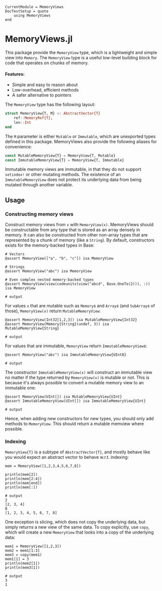 ```@meta
CurrentModule = MemoryViews
DocTestSetup = quote
    using MemoryViews
end
```

# MemoryViews.jl
This package provide the `MemoryView` type, which is a lightweight and simple view into `Memory`.
The `MemoryView` type is a useful low-level building block for code that operates on chunks of memory.

#### Features:
* Simple and easy to reason about
* Low-overhead, efficient methods
* A safer alternative to pointers

The `MemoryView` type has the following layout:

```julia
struct MemoryView{T, M} <: AbstractVector{T}
    ref::MemoryRef{T},
    len::Int
end
```

The `M` parameter is either `Mutable` or `Immutable`, which are unexported types defined in this package.
MemoryViews also provide the following aliases for convenience:

```julia
const MutableMemoryView{T} = MemoryView{T, Mutable}
const ImmutableMemoryView{T} = MemoryView{T, Immutable}
```

Immutable memory views are immutable, in that they do not support `setindex!` or other
mutating methods. The existence of an `ImmutableMemoryView` does not protect its underlying
data from being mutated through another variable.

## Usage
### Constructing memory views
Construct memory views from `x` with `MemoryView(x)`.
MemoryViews should be constructable from any type that is stored as an array densely in memory.
It can also be constructed from other non-array types that are represented by a chunk of memory (like a `String`).
By default, constructors exists for the memory-backed types in Base:

```jldoctest; output=false
# Vectors
@assert MemoryView(["a", "b", "c"]) isa MemoryView

# Strings
@assert MemoryView("abc") isa MemoryView

# Even complex nested memory-backed types
@assert MemoryView(view(codeunits(view("abcd", Base.OneTo(2))), :)) isa MemoryView

# output

```

For values `x` that are mutable such as `Memory`s and `Array`s (and `SubArray`s of those),
`MemoryView(x)` return `MutableMemoryView`:

```jldoctest; output=false
@assert MemoryView(Int32[1,2,3]) isa MutableMemoryView{Int32}
@assert MemoryView(Memory{String}(undef, 3)) isa MutableMemoryView{String}

# output

```

For values that are immutable, `MemoryView` return `ImmutableMemoryView`s:

```jldoctest; output=false
@assert MemoryView("abc") isa ImmutableMemoryView{UInt8}

# output

```

The constructor `ImmutableMemoryView(x)` will construct an immutable view no matter
if the type returned by `MemoryView(x)` is mutable or not.
This is because it's always possible to convert a mutable memory view to an immutable one:

```jldoctest; output=false
@assert MemoryView(UInt[]) isa MutableMemoryView{UInt}
@assert ImmutableMemoryView(UInt[]) isa ImmutableMemoryView{UInt}

# output

```

Hence, when adding new constructors for new types, you should only add
methods to `MemoryView`.
This should return a mutable memview where possible.

### Indexing
`MemoryView{T}` is a subtype of `AbstractVector{T}`, and mostly behave like you would expect
an abstract vector to behave w.r.t. indexing:

```jldoctest
mem = MemoryView([1,2,3,4,5,6,7,8])

println(mem[2])
println(mem[2:4])
println(mem[end])
println(mem[:])

# output
2
[2, 3, 4]
8
[1, 2, 3, 4, 5, 6, 7, 8]
```

One exception is slicing, which does not copy the underlying data, but simply
returns a new view of the same data.
To copy explicitly, use `copy`, which will create a new `MemoryView` that looks
into a copy of the underlying data:

```jldoctest
mem1 = MemoryView([1,2,3])
mem2 = mem1[1:3]
mem3 = copy(mem1)
mem1[1] = 3
println(mem2[1])
println(mem3[1])

# output
3
1
```
